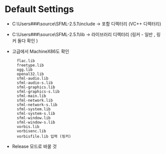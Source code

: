# Default Settings 
* C:\Users\###\source\SFML-2.5.1\include -> 포함 디렉터리 (VC++ 디렉터리)
* C:\Users\###\source\SFML-2.5.1\lib -> 라이브러리 디렉터리  (링커 - 일반 , 링커 둘다 확인 )
* 고급에서 MachineX86도 확인 

		flac.lib
		freetype.lib
		ogg.lib
		openal32.lib
		sfml-audio.lib
		sfml-audio-s.lib
		sfml-graphics.lib
		sfml-graphics-s.lib
		sfml-main.lib
		sfml-network.lib
		sfml-network-s.lib
		sfml-system.lib
		sfml-system-s.lib
		sfml-window.lib
		sfml-window-s.lib
		vorbis.lib
		vorbisenc.lib
		vorbisfile.lib 입력 (링커)

* Release 모드로 바꿀 것 
